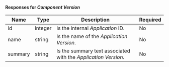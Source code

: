 **Responses for _Component Version_**

| Name | Type | Description | Required |
| ---- | ---- | ----------- | -------- |
| id | integer | Is the internal _Application_ ID. | No |
| name | string | Is the name of the _Application Version_. | No |
| summary | string | Is the summary text associated with the _Application Version_. | No |